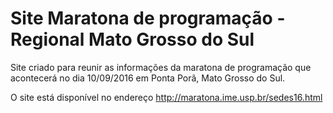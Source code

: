 # Site Maratona de programação - Regional Mato Grosso do Sul

Site criado para reunir as informações da maratona de programação que acontecerá no dia 10/09/2016 em Ponta Porã, Mato Grosso do Sul.

O site está disponível no endereço http://maratona.ime.usp.br/sedes16.html 

